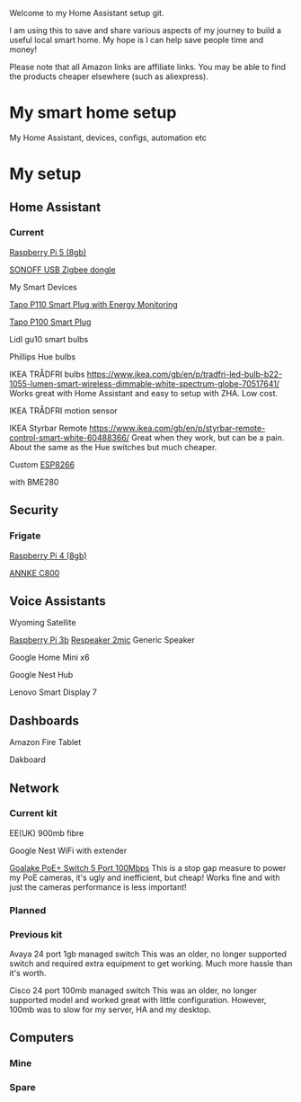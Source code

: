 Welcome to my Home Assistant setup git.

I am using this to save and share various aspects of my journey to build a useful local smart home. My hope is I can help save people time and money!

Please note that all Amazon links are affiliate links. You may be able to find the products cheaper elsewhere (such as aliexpress).

# My smart home setup
My Home Assistant, devices, configs, automation etc

# My setup

## Home Assistant
### Current
<a target="_blank" href="https://www.amazon.co.uk/gp/search?ie=UTF8&tag=basuk036-21&linkCode=ur2&linkId=f79f0e265b3f2fc0fb89815b1592f991&camp=1634&creative=6738&index=computers&keywords=Raspberry Pi 5 (8gb)">Raspberry Pi 5 (8gb)</a>

<a target="_blank" href="https://www.amazon.co.uk/gp/search?ie=UTF8&tag=basuk036-21&linkCode=ur2&linkId=57c09ac598653ce026ce5011a4e2da4d&camp=1634&creative=6738&index=computers&keywords=SONOFF Universal Zigbee 3.0 USB Dongle Plus Gateway with Antenna for Home Assistant, IoBroker, Zigbee2MQTT">SONOFF USB Zigbee dongle</a>

My Smart Devices

<a target="_blank" href="https://www.amazon.co.uk/gp/search?ie=UTF8&tag=basuk036-21&linkCode=ur2&linkId=d051727f1b05f9783311c94ec41b7a07&camp=1634&creative=6738&index=computers&keywords= tapo p110  smart plug with energy monitoring">Tapo P110 Smart Plug with Energy Monitoring </a>

<a target="_blank" href="https://www.amazon.co.uk/gp/search?ie=UTF8&tag=basuk036-21&linkCode=ur2&linkId=dcf0db99fcd9f8811a2d294fe0b1f09e&camp=1634&creative=6738&index=computers&keywords= tapo p100  smart plug">Tapo P100 Smart Plug </a>

Lidl gu10 smart bulbs

Phillips Hue bulbs

IKEA TRÅDFRI bulbs
https://www.ikea.com/gb/en/p/tradfri-led-bulb-b22-1055-lumen-smart-wireless-dimmable-white-spectrum-globe-70517641/
Works great with Home Assistant and easy to setup with ZHA. Low cost.

IKEA TRÅDFRI motion sensor

IKEA Styrbar Remote
https://www.ikea.com/gb/en/p/styrbar-remote-control-smart-white-60488366/
Great when they work, but can be a pain. About the same as the Hue switches but much cheaper.

Custom  <a target="_blank" href="https://www.amazon.co.uk/gp/search?ie=UTF8&tag=basuk036-21&linkCode=ur2&linkId=883958b075c7546a49bb12350f1088a5&camp=1634&creative=6738&index=computers&keywords=Esp8266 nodemcu boards">ESP8266</a>

with BME280






## Security
### Frigate
<a target="_blank" href="https://www.amazon.co.uk/gp/search?ie=UTF8&tag=basuk036-21&linkCode=ur2&linkId=bae574f2b1d26e1c4dc864b7b4f18a73&camp=1634&creative=6738&index=computers&keywords=Raspberry Pi 4 (8gb)">Raspberry Pi 4 (8gb)</a>

<a target="_blank" href="https://www.amazon.co.uk/gp/search?ie=UTF8&tag=basuk036-21&linkCode=ur2&linkId=b18d5cb865489258d94c09d54abd64ab&camp=1634&creative=6738&index=computers&keywords=ANNKE C800 4K POE camera">ANNKE C800</a>

## Voice Assistants
Wyoming Satellite

<a target="_blank" href="https://amzn.to/3xdgT3G">Raspberry Pi 3b</a>
<a target="_blank" href="https://amzn.to/4cyn1U2">Respeaker 2mic</a>
Generic Speaker

Google Home Mini x6

Google Nest Hub

Lenovo Smart Display 7

## Dashboards
Amazon Fire Tablet 

Dakboard



## Network
### Current kit
EE(UK) 900mb fibre 

Google Nest WiFi with extender

<a target="_blank" href="https://www.amazon.co.uk/gp/search?ie=UTF8&tag=basuk036-21&linkCode=ur2&linkId=32c43af7de64b551eedd0fd89f65bb12&camp=1634&creative=6738&index=computers&keywords= Goalake PoE+ Switch 5 Port 100Mbps">Goalake PoE+ Switch 5 Port 100Mbps</a>
This is a stop gap measure to power my PoE cameras, it's ugly and inefficient, but cheap! Works fine and with just the cameras performance is less important!


### Planned

### Previous kit
Avaya 24 port 1gb managed switch
This was an older, no longer supported switch and required extra equipment to get working. Much more hassle than it's worth.

Cisco 24 port 100mb managed switch
This was an older, no longer supported model and worked great with little configuration. However, 100mb was to slow for my server, HA and my desktop. 

## Computers
### Mine


### Spare
